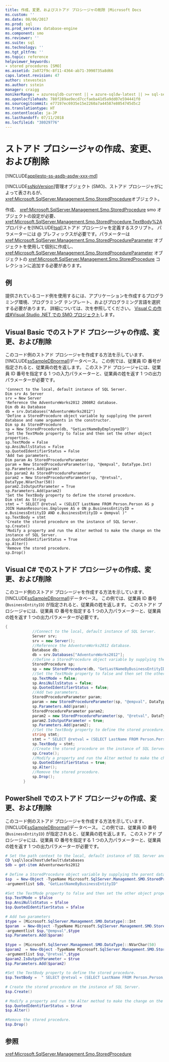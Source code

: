 ```yaml
---
title: 作成、変更、およびストアド プロシージャの削除 |Microsoft Docs
ms.custom: ''
ms.date: 08/06/2017
ms.prod: sql
ms.prod_service: database-engine
ms.component: smo
ms.reviewer: ''
ms.suite: sql
ms.technology: ''
ms.tgt_pltfrm: ''
ms.topic: reference
helpviewer_keywords:
- stored procedures [SMO]
ms.assetid: 2a072f9c-8f11-4364-ab71-3990735a8d66
caps.latest.revision: 47
author: stevestein
ms.author: sstein
manager: craigg
monikerRange: = azuresqldb-current || = azure-sqldw-latest || >= sql-server-2016 || = sqlallproducts-allversions
ms.openlocfilehash: 780f289ae9ecd7ccfaeba41d5a9dd07e594441f0
ms.sourcegitcommit: e77197ec6935e15e2260a7a44587e8054745d5c2
ms.translationtype: HT
ms.contentlocale: ja-JP
ms.lasthandoff: 07/11/2018
ms.locfileid: "38029776"
---
```

# <a name="creating-altering-and-removing-stored-procedures"></a>ストアド プロシージャの作成、変更、および削除
[!INCLUDE[appliesto-ss-asdb-asdw-xxx-md](../../../includes/appliesto-ss-asdb-asdw-xxx-md.md)]

  [!INCLUDE[ssNoVersion](../../../includes/ssnoversion-md.md)]管理オブジェクト (SMO)、ストアド プロシージャがによって表されるが、<xref:Microsoft.SqlServer.Management.Smo.StoredProcedure>オブジェクト。  
  
 作成、 <xref:Microsoft.SqlServer.Management.Smo.StoredProcedure> smo オブジェクトの設定が必要、<xref:Microsoft.SqlServer.Management.Smo.StoredProcedure.TextBody%2A>プロパティを[!INCLUDE[tsql](../../../includes/tsql-md.md)]ストアド プロシージャを定義するスクリプト。 パラメーターには @ プレフィックスが必要です。パラメーターは <xref:Microsoft.SqlServer.Management.Smo.StoredProcedureParameter> オブジェクトを使用して個別に作成し、<xref:Microsoft.SqlServer.Management.Smo.StoredProcedureParameter> オブジェクトの <xref:Microsoft.SqlServer.Management.Smo.StoredProcedure> コレクションに追加する必要があります。  
  
## <a name="example"></a>例  
 提供されているコード例を使用するには、アプリケーションを作成するプログラミング環境、プログラミング テンプレート、およびプログラミング言語を選択する必要があります。 詳細については、次を参照してください。 [Visual C の作成&#35;Visual Studio .NET での SMO プロジェクト](../../../relational-databases/server-management-objects-smo/how-to-create-a-visual-csharp-smo-project-in-visual-studio-net.md)します。  
  
## <a name="creating-altering-and-removing-a-stored-procedure-in-visual-basic"></a>Visual Basic でのストアド プロシージャの作成、変更、および削除  
 このコード例のストアド プロシージャを作成する方法を示しています、[!INCLUDE[ssSampleDBnormal](../../../includes/sssampledbnormal-md.md)]データベース。 この例では、従業員 ID 番号が指定されると、従業員の姓を返します。 このストアド プロシージャには、従業員 ID 番号を指定する 1 つの入力パラメーターと、従業員の姓を返す 1 つの出力パラメーターが必要です。  
  
```VBNET
'Connect to the local, default instance of SQL Server.
Dim srv As Server
srv = New Server
'Reference the AdventureWorks2012 2008R2 database.
Dim db As Database
db = srv.Databases("AdventureWorks2012")
'Define a StoredProcedure object variable by supplying the parent database and name arguments in the constructor.
Dim sp As StoredProcedure
sp = New StoredProcedure(db, "GetLastNameByEmployeeID")
'Set the TextMode property to false and then set the other object properties.
sp.TextMode = False
sp.AnsiNullsStatus = False
sp.QuotedIdentifierStatus = False
'Add two parameters.
Dim param As StoredProcedureParameter
param = New StoredProcedureParameter(sp, "@empval", DataType.Int)
sp.Parameters.Add(param)
Dim param2 As StoredProcedureParameter
param2 = New StoredProcedureParameter(sp, "@retval", DataType.NVarChar(50))
param2.IsOutputParameter = True
sp.Parameters.Add(param2)
'Set the TextBody property to define the stored procedure.
Dim stmt As String
stmt = " SELECT @retval = (SELECT LastName FROM Person.Person AS p JOIN HumanResources.Employee AS e ON p.BusinessEntityID = e.BusinessEntityID AND e.BusinessEntityID = @empval )"
sp.TextBody = stmt
'Create the stored procedure on the instance of SQL Server.
sp.Create()
'Modify a property and run the Alter method to make the change on the instance of SQL Server.   
sp.QuotedIdentifierStatus = True
sp.Alter()
'Remove the stored procedure.
sp.Drop()
``` 
  
## <a name="creating-altering-and-removing-a-stored-procedure-in-visual-c"></a>Visual C# でのストアド プロシージャの作成、変更、および削除  
 このコード例のストアド プロシージャを作成する方法を示しています、[!INCLUDE[ssSampleDBnormal](../../../includes/sssampledbnormal-md.md)]データベース。 この例では、従業員 ID 番号 (`BusinessEntityID`) が指定されると、従業員の姓を返します。 このストアド プロシージャには、従業員 ID 番号を指定する 1 つの入力パラメーターと、従業員の姓を返す 1 つの出力パラメーターが必要です。  
  
```csharp  
{  
            //Connect to the local, default instance of SQL Server.   
            Server srv;  
            srv = new Server();  
            //Reference the AdventureWorks2012 database.   
            Database db;  
            db = srv.Databases["AdventureWorks2012"];  
            //Define a StoredProcedure object variable by supplying the parent database and name arguments in the constructor.   
            StoredProcedure sp;  
            sp = new StoredProcedure(db, "GetLastNameByBusinessEntityID");  
            //Set the TextMode property to false and then set the other object properties.   
            sp.TextMode = false;  
            sp.AnsiNullsStatus = false;  
            sp.QuotedIdentifierStatus = false;  
            //Add two parameters.   
            StoredProcedureParameter param;  
            param = new StoredProcedureParameter(sp, "@empval", DataType.Int);  
            sp.Parameters.Add(param);  
            StoredProcedureParameter param2;  
            param2 = new StoredProcedureParameter(sp, "@retval", DataType.NVarChar(50));  
            param2.IsOutputParameter = true;  
            sp.Parameters.Add(param2);  
            //Set the TextBody property to define the stored procedure.   
            string stmt;  
            stmt = " SELECT @retval = (SELECT LastName FROM Person.Person,HumanResources.Employee WHERE Person.Person.BusinessEntityID = HumanResources.Employee.BusinessentityID AND HumanResources.Employee.BusinessEntityID = @empval )";  
            sp.TextBody = stmt;  
            //Create the stored procedure on the instance of SQL Server.   
            sp.Create();  
            //Modify a property and run the Alter method to make the change on the instance of SQL Server.   
            sp.QuotedIdentifierStatus = true;  
            sp.Alter();  
            //Remove the stored procedure.   
            sp.Drop();  
        }  
```  
  
## <a name="creating-altering-and-removing-a-stored-procedure-in-powershell"></a>PowerShell でのストアド プロシージャの作成、変更、および削除  
 このコード例のストアド プロシージャを作成する方法を示しています、[!INCLUDE[ssSampleDBnormal](../../../includes/sssampledbnormal-md.md)]データベース。 この例では、従業員 ID 番号 (`BusinessEntityID`) が指定されると、従業員の姓を返します。 このストアド プロシージャには、従業員 ID 番号を指定する 1 つの入力パラメーターと、従業員の姓を返す 1 つの出力パラメーターが必要です。  
  
```powershell  
# Set the path context to the local, default instance of SQL Server and get a reference to AdventureWorks2012  
CD \sql\localhost\default\databases  
$db = get-item Adventureworks2012  
  
# Define a StoredProcedure object variable by supplying the parent database and name arguments in the constructor.   
$sp  = New-Object -TypeName Microsoft.SqlServer.Management.SMO.StoredProcedure `  
-argumentlist $db, "GetLastNameByBusinessEntityID"  
  
#Set the TextMode property to false and then set the other object properties.   
$sp.TextMode = $false  
$sp.AnsiNullsStatus = $false  
$sp.QuotedIdentifierStatus = $false  
  
# Add two parameters  
$type = [Microsoft.SqlServer.Management.SMO.Datatype]::Int  
$param  = New-Object -TypeName Microsoft.SqlServer.Management.SMO.StoredProcedureParameter `  
-argumentlist $sp,"@empval",$type  
$sp.Parameters.Add($param)  
  
$type = [Microsoft.SqlServer.Management.SMO.DataType]::NVarChar(50)  
$param2  = New-Object -TypeName Microsoft.SqlServer.Management.SMO.StoredProcedureParameter `  
-argumentlist $sp,"@retval",$type  
$param2.IsOutputParameter = $true  
$sp.Parameters.Add($param2)  
  
#Set the TextBody property to define the stored procedure.   
$sp.TextBody =  " SELECT @retval = (SELECT LastName FROM Person.Person,HumanResources.Employee WHERE Person.Person.BusinessEntityID = HumanResources.Employee.BusinessentityID AND HumanResources.Employee.BusinessEntityID = @empval )"  
  
# Create the stored procedure on the instance of SQL Server.   
$sp.Create()  
  
# Modify a property and run the Alter method to make the change on the instance of SQL Server.   
$sp.QuotedIdentifierStatus = $true  
$sp.Alter()  
  
#Remove the stored procedure.   
$sp.Drop()  
```  
  
## <a name="see-also"></a>参照  
 <xref:Microsoft.SqlServer.Management.Smo.StoredProcedure>  
  
  
